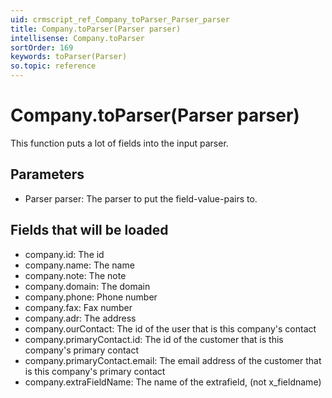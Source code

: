 ```yaml
---
uid: crmscript_ref_Company_toParser_Parser_parser
title: Company.toParser(Parser parser)
intellisense: Company.toParser
sortOrder: 169
keywords: toParser(Parser)
so.topic: reference
---
```


# Company.toParser(Parser parser)

This function puts a lot of fields into the input parser.

## Parameters

* Parser parser: The parser to put the field-value-pairs to.

## Fields that will be loaded

* company.id: The id
* company.name: The name
* company.note: The note
* company.domain: The domain
* company.phone: Phone number
* company.fax: Fax number
* company.adr: The address
* company.ourContact: The id of the user that is this company's contact
* company.primaryContact.id: The id of the customer that is this company's primary contact
* company.primaryContact.email: The email address of the customer that is this company's primary contact
* company.extraFieldName: The name of the extrafield, (not x\_fieldname)

